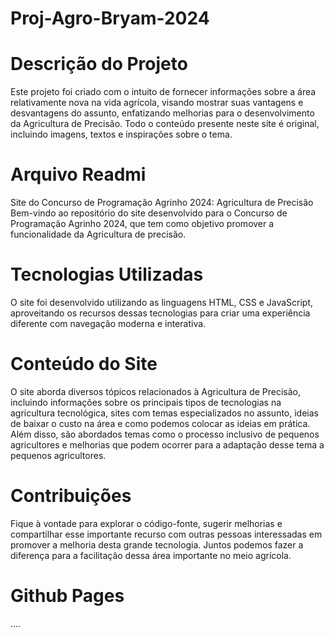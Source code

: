# Proj-Agro-Bryam-2024

# Descrição do Projeto
Este projeto foi criado com o intuito de fornecer informações sobre a área relativamente nova na vida agrícola, visando mostrar suas vantagens e desvantagens do assunto, enfatizando melhorias para o desenvolvimento da Agricultura de Precisão. Todo o conteúdo presente neste site é original, incluindo imagens, textos e inspirações sobre o tema. 
# Arquivo Readmi
Site do Concurso de Programação Agrinho 2024: Agricultura de Precisão
Bem-vindo ao repositório do site desenvolvido para o Concurso de Programação Agrinho 2024, que tem como objetivo promover a funcionalidade da Agricultura de precisão.
# Tecnologias Utilizadas
O site foi desenvolvido utilizando as linguagens HTML, CSS e JavaScript, aproveitando os recursos dessas tecnologias para criar uma experiência diferente com navegação moderna e interativa.
# Conteúdo do Site
O site aborda diversos tópicos relacionados à Agricultura de Precisão, incluindo informações sobre os principais tipos de tecnologias na agricultura tecnológica, sites com temas especializados no assunto, ideias de baixar o custo na área e como podemos colocar as ideias em prática. Além disso, são abordados temas como o processo inclusivo de pequenos agricultores e melhorias que podem ocorrer para a adaptação desse tema a pequenos agricultores.
# Contribuições
Fique à vontade para explorar o código-fonte, sugerir melhorias e compartilhar esse importante recurso com outras pessoas interessadas em promover a melhoria desta grande tecnologia. 
Juntos podemos fazer a diferença para a facilitação dessa área importante no meio agrícola.
# Github Pages
….
